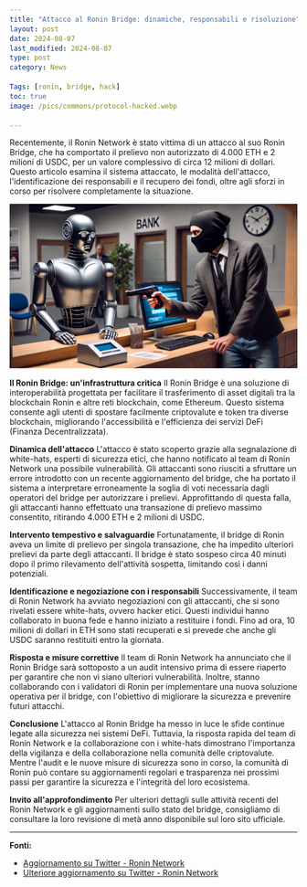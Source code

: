 ```yaml
---
title: "Attacco al Ronin Bridge: dinamiche, responsabili e risoluzione"
layout: post
date: 2024-08-07 
last_modified: 2024-08-07 
type: post
category: News

Tags: [ronin, bridge, hack]
toc: true
image: /pics/commons/protocol-hacked.webp

---
```

Recentemente, il Ronin Network è stato vittima di un attacco al suo Ronin Bridge, che ha comportato il prelievo non autorizzato di 4.000 ETH e 2 milioni di USDC, per un valore complessivo di circa 12 milioni di dollari. Questo articolo esamina il sistema attaccato, le modalità dell'attacco, l'identificazione dei responsabili e il recupero dei fondi, oltre agli sforzi in corso per risolvere completamente la situazione.

![image of robot robbed by villain](/pics/commons/protocol-hacked.webp)


**Il Ronin Bridge: un'infrastruttura critica**
Il Ronin Bridge è una soluzione di interoperabilità progettata per facilitare il trasferimento di asset digitali tra la blockchain Ronin e altre reti blockchain, come Ethereum. Questo sistema consente agli utenti di spostare facilmente criptovalute e token tra diverse blockchain, migliorando l'accessibilità e l'efficienza dei servizi DeFi (Finanza Decentralizzata).

**Dinamica dell'attacco**
L'attacco è stato scoperto grazie alla segnalazione di white-hats, esperti di sicurezza etici, che hanno notificato al team di Ronin Network una possibile vulnerabilità. Gli attaccanti sono riusciti a sfruttare un errore introdotto con un recente aggiornamento del bridge, che ha portato il sistema a interpretare erroneamente la soglia di voti necessaria dagli operatori del bridge per autorizzare i prelievi. Approfittando di questa falla, gli attaccanti hanno effettuato una transazione di prelievo massimo consentito, ritirando 4.000 ETH e 2 milioni di USDC.

**Intervento tempestivo e salvaguardie**
Fortunatamente, il bridge di Ronin aveva un limite di prelievo per singola transazione, che ha impedito ulteriori prelievi da parte degli attaccanti. Il bridge è stato sospeso circa 40 minuti dopo il primo rilevamento dell'attività sospetta, limitando così i danni potenziali.

**Identificazione e negoziazione con i responsabili**
Successivamente, il team di Ronin Network ha avviato negoziazioni con gli attaccanti, che si sono rivelati essere white-hats, ovvero hacker etici. Questi individui hanno collaborato in buona fede e hanno iniziato a restituire i fondi. Fino ad ora, 10 milioni di dollari in ETH sono stati recuperati e si prevede che anche gli USDC saranno restituiti entro la giornata.

**Risposta e misure correttive**
Il team di Ronin Network ha annunciato che il Ronin Bridge sarà sottoposto a un audit intensivo prima di essere riaperto per garantire che non vi siano ulteriori vulnerabilità. Inoltre, stanno collaborando con i validatori di Ronin per implementare una nuova soluzione operativa per il bridge, con l'obiettivo di migliorare la sicurezza e prevenire futuri attacchi.

**Conclusione**
L'attacco al Ronin Bridge ha messo in luce le sfide continue legate alla sicurezza nei sistemi DeFi. Tuttavia, la risposta rapida del team di Ronin Network e la collaborazione con i white-hats dimostrano l'importanza della vigilanza e della collaborazione nella comunità delle criptovalute. Mentre l'audit e le nuove misure di sicurezza sono in corso, la comunità di Ronin può contare su aggiornamenti regolari e trasparenza nei prossimi passi per garantire la sicurezza e l'integrità del loro ecosistema.

**Invito all'approfondimento**
Per ulteriori dettagli sulle attività recenti del Ronin Network e gli aggiornamenti sullo stato del bridge, consigliamo di consultare la loro revisione di metà anno disponibile sul loro sito ufficiale.

---

**Fonti:**
- [Aggiornamento su Twitter - Ronin Network](https://x.com/Ronin_Network/status/1820804772917588339)
- [Ulteriore aggiornamento su Twitter - Ronin Network](https://x.com/Ronin_Network/status/1820846361945792751)
